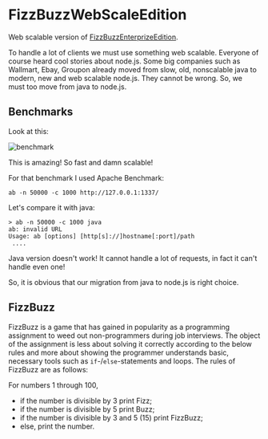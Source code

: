 # FizzBuzzWebScaleEdition

Web scalable version of [FizzBuzzEnterprizeEdition](https://github.com/EnterpriseQualityCoding/FizzBuzzEnterpriseEdition).

To handle a lot of clients we must use something web scalable. Everyone of course heard cool stories about node.js. Some big companies such as Wallmart, Ebay, Groupon already moved from slow, old, nonscalable java to modern, new and web scalable node.js. They cannot be wrong. So, we must too move from java to node.js.

## Benchmarks

Look at this:

![benchmark](https://github.com/schfkt/FizzBuzzEnterpriseEdition/blob/master/images/benchmark.png "Amazingly fast and scalable node.js can handle a lot of requests")

This is amazing! So fast and damn scalable!

For that benchmark I used Apache Benchmark:
```
ab -n 50000 -c 1000 http://127.0.0.1:1337/
```

Let's compare it with java:

```
> ab -n 50000 -c 1000 java
ab: invalid URL
Usage: ab [options] [http[s]://]hostname[:port]/path
 ....
```

Java version doesn't work! It cannot handle a lot of requests, in fact it can't handle even one!

So, it is obvious that our migration from java to node.js is right choice.

## FizzBuzz

FizzBuzz is a game that has gained in popularity as a programming assignment to
weed out non-programmers during job interviews. The object of the assignment is
less about solving it correctly according to the below rules and more about
showing the programmer understands basic, necessary tools such as
`if`-/`else`-statements and loops. The rules of FizzBuzz are as follows:

For numbers 1 through 100,

* if the number is divisible by 3 print Fizz;
* if the number is divisible by 5 print Buzz;
* if the number is divisible by 3 and 5 (15) print FizzBuzz;
* else, print the number.
